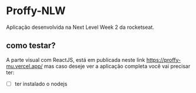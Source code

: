 # Proffy-NLW
Aplicação desenvolvida na Next Level Week 2 da rocketseat.
## como testar?
A parte visual com ReactJS, está em publicada neste link https://proffy-mu.vercel.app/ mas caso deseje ver a aplicação completa você vai precisar ter:
- [ ] ter instalado o nodejs
